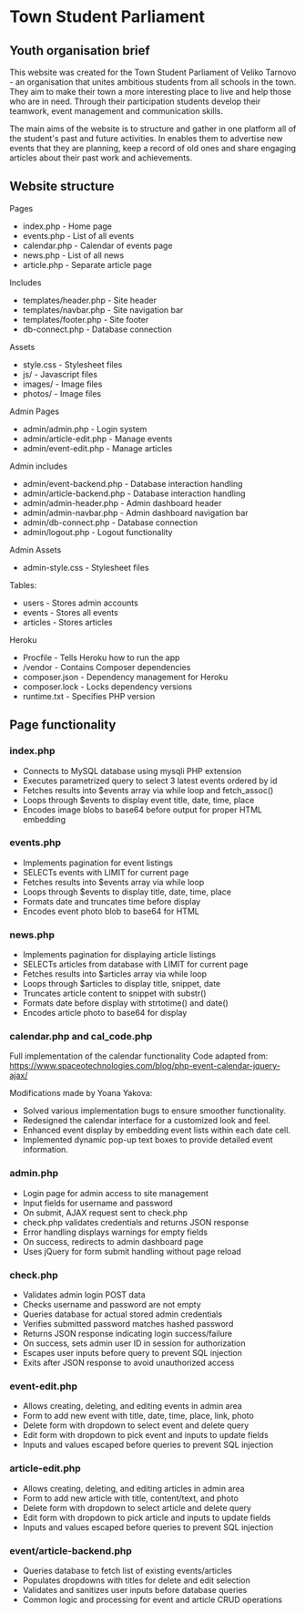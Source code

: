 # Town Student Parliament 

## Youth organisation brief

This website was created for the Town Student Parliament of Veliko Tarnovo - an organisation that unites ambitious students from all schools in the town. They aim to make their town a more interesting place to live and help those who are in need. Through their participation students develop their teamwork, event management and communication skills.

The main aims of the website is to structure and gather in one platform all of the student's past and future activities. In enables them to advertise new events that they are planning, keep a record of old ones and share engaging articles about their past work and achievements.

## Website structure

Pages
- index.php - Home page
- events.php - List of all events
- calendar.php - Calendar of events page
- news.php - List of all news
- article.php - Separate article page

Includes
- templates/header.php - Site header
- templates/navbar.php - Site navigation bar
- templates/footer.php - Site footer
- db-connect.php - Database connection

Assets
- style.css - Stylesheet files
- js/ - Javascript files
- images/ - Image files
- photos/ - Image files

Admin Pages
- admin/admin.php - Login system
- admin/article-edit.php - Manage events
- admin/event-edit.php - Manage articles

Admin includes
- admin/event-backend.php - Database interaction handling
- admin/article-backend.php - Database interaction handling
- admin/admin-header.php - Admin dashboard header
- admin/admin-navbar.php - Admin dashboard navigation bar
- admin/db-connect.php - Database connection
- admin/logout.php - Logout functionality 

Admin Assets
- admin-style.css - Stylesheet files

Tables:
- users - Stores admin accounts
- events - Stores all events
- articles - Stores articles

Heroku
- Procfile - Tells Heroku how to run the app
- /vendor - Contains Composer dependencies
- composer.json - Dependency management for Heroku
- composer.lock - Locks dependency versions
- runtime.txt - Specifies PHP version

## Page functionality

### index.php

- Connects to MySQL database using mysqli PHP extension
- Executes parametrized query to select 3 latest events ordered by id
- Fetches results into $events array via while loop and fetch_assoc()
- Loops through $events to display event title, date, time, place
- Encodes image blobs to base64 before output for proper HTML embedding

### events.php

- Implements pagination for event listings
- SELECTs events with LIMIT for current page
- Fetches results into $events array via while loop
- Loops through $events to display title, date, time, place
- Formats date and truncates time before display
- Encodes event photo blob to base64 for HTML

### news.php

- Implements pagination for displaying article listings
- SELECTs articles from database with LIMIT for current page
- Fetches results into $articles array via while loop
- Loops through $articles to display title, snippet, date
- Truncates article content to snippet with substr()
- Formats date before display with strtotime() and date()
- Encodes article photo to base64 for display

### calendar.php and cal_code.php

Full implementation of the calendar functionality
Code adapted from:
https://www.spaceotechnologies.com/blog/php-event-calendar-jquery-ajax/

Modifications made by Yoana Yakova:
- Solved various implementation bugs to ensure smoother functionality.
- Redesigned the calendar interface for a customized look and feel.
- Enhanced event display by embedding event lists within each date cell.
- Implemented dynamic pop-up text boxes to provide detailed event information.

### admin.php

- Login page for admin access to site management
- Input fields for username and password
- On submit, AJAX request sent to check.php
- check.php validates credentials and returns JSON response
- Error handling displays warnings for empty fields
- On success, redirects to admin dashboard page
- Uses jQuery for form submit handling without page reload

### check.php

- Validates admin login POST data
- Checks username and password are not empty
- Queries database for actual stored admin credentials
- Verifies submitted password matches hashed password
- Returns JSON response indicating login success/failure
- On success, sets admin user ID in session for authorization
- Escapes user inputs before query to prevent SQL injection
- Exits after JSON response to avoid unauthorized access

### event-edit.php

- Allows creating, deleting, and editing events in admin area
- Form to add new event with title, date, time, place, link, photo
- Delete form with dropdown to select event and delete query
- Edit form with dropdown to pick event and inputs to update fields
- Inputs and values escaped before queries to prevent SQL injection

### article-edit.php

- Allows creating, deleting, and editing articles in admin area
- Form to add new article with title, content/text, and photo
- Delete form with dropdown to select article and delete query
- Edit form with dropdown to pick article and inputs to update fields
- Inputs and values escaped before queries to prevent SQL injection

### event/article-backend.php

- Queries database to fetch list of existing events/articles
- Populates dropdowns with titles for delete and edit selection
- Validates and sanitizes user inputs before database queries
- Common logic and processing for event and article CRUD operations